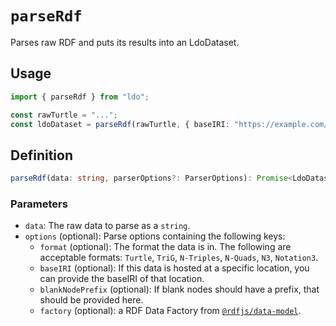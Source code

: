 # `parseRdf`

Parses raw RDF and puts its results into an LdoDataset.

## Usage

```typescript
import { parseRdf } from "ldo";

const rawTurtle = "...";
const ldoDataset = parseRdf(rawTurtle, { baseIRI: "https://example.com/" });
```

## Definition

```typescript
parseRdf(data: string, parserOptions?: ParserOptions): Promise<LdoDataset>
```

### Parameters
 - `data`: The raw data to parse as a `string`.
 - `options` (optional): Parse options containing the following keys:
    - `format` (optional): The format the data is in. The following are acceptable formats: `Turtle`, `TriG`, `N-Triples`, `N-Quads`, `N3`, `Notation3`.
    - `baseIRI` (optional): If this data is hosted at a specific location, you can provide the baseIRI of that location.
    - `blankNodePrefix` (optional): If blank nodes should have a prefix, that should be provided here.
    - `factory` (optional): a RDF Data Factory from  [`@rdfjs/data-model`](https://www.npmjs.com/package/@rdfjs/data-model). 
